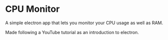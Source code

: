 # CPU Monitor

A simple electron app that lets you monitor your CPU usage as well as RAM.

Made following a YouTube tutorial as an introduction to electron.
